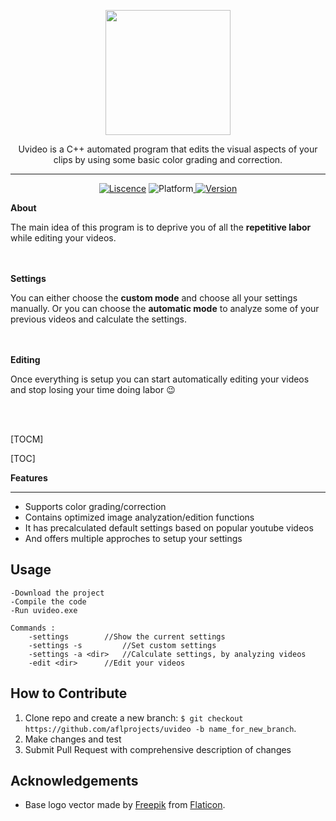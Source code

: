 <p align="center">
	<img width="200px" src="https://i.imgur.com/t1hhMP5.png"/>
</p>
<p align="center">
	Uvideo is a C++ automated program that edits the visual aspects of your clips by using some basic color grading and correction. 
</p>
	
---------

<p align="center">
	<a href="">   <img src="https://img.shields.io/badge/Liscence-MIT-green" alt="Liscence"></a>   <img src="https://img.shields.io/badge/Platform-Windows-lightgray" alt="Platform"></a><a href="">   <img src="https://img.shields.io/badge/Version-1.013-blue"alt="Version"></a>
</p>


**About**

The main idea of this program is to deprive you of all the **repetitive labor** while editing your videos.

<br></br>
**Settings**

You can either choose the **custom mode** and choose all your settings manually. 
Or you can choose the **automatic mode** to analyze some of your previous videos and calculate the settings.

<br></br>
**Editing**

Once everything is setup you can start automatically editing your videos  and stop losing your time doing labor :wink:

<br></br>

[TOCM]

[TOC]


**Features**

---
- Supports color grading/correction 
- Contains optimized image analyzation/edition functions
- It has precalculated default settings based on popular youtube videos
- And offers multiple approches to setup your settings

**Usage**
---
```
-Download the project
-Compile the code
-Run uvideo.exe

Commands :
	-settings		 //Show the current settings
	-settings -s	  	 //Set custom settings
	-settings -a <dir>	 //Calculate settings, by analyzing videos
	-edit <dir>		 //Edit your videos
```

**How to Contribute**
---

1. Clone repo and create a new branch: `$ git checkout https://github.com/aflprojects/uvideo -b name_for_new_branch`.
2. Make changes and test
3. Submit Pull Request with comprehensive description of changes

**Acknowledgements**
---
+ Base logo vector made by [Freepik](https://www.freepik.com/) from [Flaticon](www.flaticon.com).

